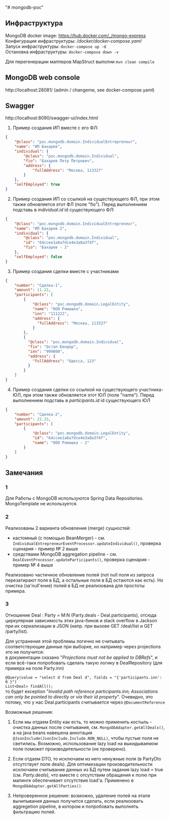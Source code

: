 "# mongodb-poc" 

## Инфраструктура
MongoDB docker image: https://hub.docker.com/_/mongo-express <br>
Конфигурация инфраструктуры: _/docker/docker-compose.yaml_ <br>
Запуск инфраструктуры: `docker-compose up -d` <br>
Остановка инфраструктуры: `docker-compose down -v` <br>

Для перегенерации мапперов MapStruct выполни `mvn clean compile`

## MongoDB web console
http://localhost:28081/
(admin / changeme, see docker-compose.yaml)

## Swagger
http://localhost:8090/swagger-ui/index.html

1. Пример создания ИП вместе с его ФЛ:
```json
{
    "@class": "poc.mongodb.domain.IndividualEntrepreneur",
    "name": "ИП Бахарев",
    "individual": {
        "@class": "poc.mongodb.domain.Individual",
        "fio": "Бахарев Петр Петрович",
        "address": {
            "fullAddress": "Москва, 113327"
        }
    },
    "selfEmployed": true
}
```

2. Пример создания ИП со ссылкой на существующего ФЛ, при этом также обновляется этот ФЛ (поле "fio").
Перед выполнением подставь в _individual.id_ id существующего ФЛ:
```json
{
    "@class": "poc.mongodb.domain.IndividualEntrepreneur",
    "name": "ИП Бахарев 2",
    "individual": {
        "@class": "poc.mongodb.domain.Individual",
        "id": "64ccee1a6a7dce4e3a8a3f4f",
        "fio": "Бахарев - 2"
    },
    "selfEmployed": false
}
```
3. Пример создания сделки вместе с участниками
```json
{
    "number": "Сделка-1",
    "amount": 11.22,
    "participants": [
        {
            "@class": "poc.mongodb.domain.LegalEntity",
            "name": "ООО Ромашка",
            "inn": "111222",
            "address": {
              "fullAddress": "Москва, 113327"
            }
        },
        {
          "@class": "poc.mongodb.domain.Individual",
          "fio": "Остап Бендер",
          "inn": "999000",
          "address": {
            "fullAddress": "Одесса, 123"
          }
        }
    ]
}
```
4. Пример создания сделки со ссылкой на существующего участника-ЮЛ,
  при этом также обновляется этот ЮЛ (поле "name").
   Перед выполнением подставь в _participants.id_ id существующего ЮЛ
```json
{
    "number": "Сделка-2",
    "amount": 22.33,
    "participants": [
        {
            "@class": "poc.mongodb.domain.LegalEntity",
            "id": "64ccee1a6a7dce4e3a8a3f4f",
            "name": "ООО Ромашка - 2"
        }
    ]
}
```
## Замечания
### 1
Для Работы с MongoDB используются Spring Data Repositories. MongoTemplate не используется.

### 2
Реализованы 2 варианта обновления (merge) сущностей:
- кастомный (с помощью BeanMerger) - см. `IndividualEntrepreneurEventProcessor.updateIndividual()`, проверка сценария - пример № 2 выше
- средствами MongoDB aggregation pipeline - см. `DealEventProcessor.updateParticipants()`, проверка сценария - пример № 4 выше

Реализовано частичное обновление полей (not null поля из запроса перезатирают поля в БД,
а остальные поля в БД остаются как есть).
Но очистка (за'null'ение) полей в БД не реализована для простоты примера.

### 3
Отношение Deal : Party = M:N (Party.deals - Deal.participants),
отсюда циркулярная зависимость этих java-бинов и stack overflow в Jackson
при их сериализации в JSON (напр. при вызове GET /deal/list и GET /party/list).

Для устранения этой проблемы логично не считывать соответствующие данные при выборке, но например через projections это не получится:<br>
в документации сказано "_Projections must not be applied to DBRefs_",
и если всё-таки попробовать сделать такую логику в DealRepository (для примера на поле Party.inn)

`@Query(value = "select d from Deal d", fields = "{'participants.inn': 0 }")` <br>
`List<Deal> findAll();` <br>
то будет exception "_Invalid path reference participants.inn; Associations can only be pointed to directly or via their id property_".
Очевидно, это потому, что у нас Deal.participants считывается через `@DocumentReference`

Возможные решения:

1. Если мы отдаем Entity как есть, то можно применить костыль - очистка данных после считывания, см. `MongoDbAdapter.getAllDeals()`,
а на java beans навешена аннотация `@JsonInclude(JsonInclude.Include.NON_NULL)`, чтобы пустые поля не светились.
Возможно, использование lazy load на выкидываемом поле поможет производительности (не проверено).

2. Если отдаем DTO, то исключаем из него ненужные поля (в PartyDto отсутствует поле deals).
Для оптимизации производительности исключаем считывание данных из БД путем задания lazy load = true (см. _Party.deals_),
что вместе с отсутствим обращения к полю при мапинге обеспечивает отсутствие load'а.
Применено в `MongoDbAdapter.getAllParties()`.

3. Непроверенное решение: возможно, удаление полей на этапе вычитывания данных получится сделать, если
реализовать aggregetion pipeline, в котором и попробовать выполнять фильтрацию полей.